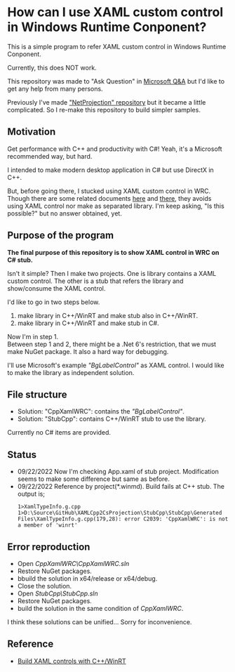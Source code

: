 # How can I use XAML custom control in Windows Runtime Conponent?

This is a simple program to refer XAML custom control in Windows Runtime Conponent.

Currently, this does NOT work.

This repository was made to "Ask Question" in [Microsoft Q&A](https://learn.microsoft.com/en-us/answers/questions/1019298/how-can-i-use-xaml-custom-control-in-windows-runti.html) but I'd like to get any help from many persons.

Previously I've made ["NetProjection" repository](https://github.com/vmx17/NetProjection) but it became a little complicated. So I re-make this repository to build simpler samples.

## Motivation

Get performance with C++ and productivity with C#! Yeah, it's a Microsoft recommended way, but hard.

I intended to make modern desktop application in C# but use DirectX in C++.

But, before going there, I stucked using XAML custom control in WRC. Though there are some related documents [here](https://learn.microsoft.com/en-us/windows/apps/winui/winui3/xaml-templated-controls-cppwinrt-winui-3?source=docs) and [there](https://learn.microsoft.com/en-us/windows/apps/develop/platform/csharp-winrt/net-projection-from-cppwinrt-component), they avoids using XAML control nor make as separated library. I'm keep asking, "Is this possible?" but no answer obtained, yet.

## Purpose of the program

**The final purpose of this repository is to show XAML control in WRC on C# stub.**

Isn't it simple? Then I make two projects. One is library contains a XAML custom control. The other is a stub that refers the library and show/consume the XAML control.

I'd like to go in two steps below.

1. make library in C++/WinRT and make stub also in C++/WinRT.
2. make library in C++/WinRT and make stub in C#.

Now I'm in step 1.<br>
Between step 1 and 2, there might be a .Net 6's restriction, that we must make NuGet package. It also a hard way for debugging.

I'll use Microsoft's example _"BgLabelControl"_ as XAML control.
I would like to make the library as independent solution.


## File structure

- Solution: "CppXamlWRC": contains the _"BgLabelControl"_.
- Solution: "StubCpp": contains C++/WinRT stub to use the library.

Currently no C# items are provided.

## Status

- 09/22/2022
  Now I'm checking App.xaml of stub project. Modification seems to make some difference but same as before. 
- 09/22/2022
  Reference by project(*.winmd). Build fails at C++ stub. The output is;
  ```
  1>XamlTypeInfo.g.cpp 
  1>D:\Source\GitHub\XAMLCpp2CsProjection\StubCpp\StubCpp\Generated Files\XamlTypeInfo.g.cpp(179,28): error C2039: 'CppXamlWRC': is not a member of 'winrt'
  ```

## Error reproduction
- Open _CppXamlWRC\CppXamlWRC.sln_
- Restore NuGet packages.
- bbuild the solution in x64/release or x64/debug.
- Close the solution.
- Open _StubCpp\StubCpp.sln_
- Restore NuGet packages.
- build the solution in the same condition of _CppXamlWRC_.

I think these solutions can be unified... Sorry for inconvenience.

## Reference

- [Build XAML controls with C++/WinRT](https://docs.microsoft.com/en-us/windows/apps/winui/winui3/xaml-templated-controls-cppwinrt-winui-3)
